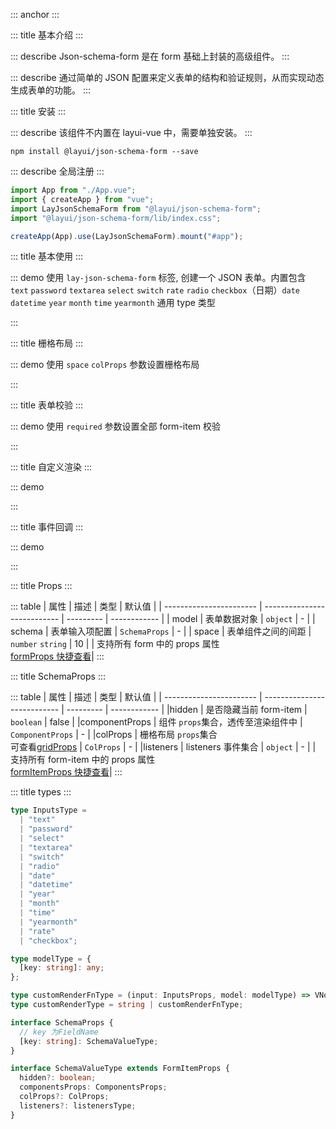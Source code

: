 ::: anchor
:::

::: title 基本介绍
:::

::: describe Json-schema-form 是在 form 基础上封装的高级组件。
:::

::: describe 通过简单的 JSON 配置来定义表单的结构和验证规则，从而实现动态生成表单的功能。
:::

::: title 安装
:::

::: describe 该组件不内置在 layui-vue 中，需要单独安装。
:::

```
npm install @layui/json-schema-form --save
```

::: describe 全局注册
:::

```js
import App from "./App.vue";
import { createApp } from "vue";
import LayJsonSchemaForm from "@layui/json-schema-form";
import "@layui/json-schema-form/lib/index.css";

createApp(App).use(LayJsonSchemaForm).mount("#app");
```

::: title 基本使用
:::

::: demo 使用 `lay-json-schema-form` 标签, 创建一个 JSON 表单。内置包含 `text` `password` `textarea` `select` `switch` `rate` `radio` `checkbox`（日期）`date` `datetime` `year` `month` `time` `yearmonth` 通用 type 类型

<template>
  <lay-json-schema-form :model="form" :schema="schema1" ></lay-json-schema-form>
  <lay-button type="primary" @click="submit1">提交</lay-button>
</template>

<script>
import { ref, reactive } from 'vue';
import { layer } from '@layui/layer-vue'

const form = reactive({
  name: '凡凡',
  password: '',
  like: '',
  textarea: '',
  switch: true,
  date: '',
  rate: 0,
  radio: 0,
  checkbox: [0]
})

const schema1 = reactive({
  name: {
    label: '姓名',
    componentProps: {
      type: 'text',
      placeholder: '请输入姓名',
    }
  },
  password: {
    label: '密码',
    componentProps: {
      type: 'password',
      autocomplete: "off",
      placeholder: '请输入密码',
    }
  },
  like: {
    label: '爱好',
    componentProps: {
      type: 'select',
      options: [
        { label: '唱', value: '1' },
        { label: '跳', value: '2' },
        { label: 'rap', value: '3' },
        { label: '篮球', value: '4' }
      ],
      placeholder: '请选择爱好',
    }
  },
  remark: {
    label: '备注',
    componentProps: {
      type: 'textarea',
      placeholder: '请输入备注',
    }
  },
  switch: {
    label: '备注',
    componentProps: {
      type: 'switch',
    }
  },
  rate: {
    label: '评分',
    componentProps: {
      type: 'rate',
    }
  },
  date: {
    label: '日期',
    componentProps: {
      type: 'date',
    }
  },
  radio: {
    label: '单选',
    componentProps: {
      type: 'radio',
      options: [
        {
          label: "运动",
          value: 0,
        },
        {
          label: "编码",
          value: 1,
        },
        {
          label: "运动",
          value: 2,
        },
      ],
    }
  },
  radio1: {
    label: '单选-button',
    componentProps: {
      type: 'radio',
      button: true,
      options: [
        {
          label: "运动",
          value: 0,
        },
        {
          label: "编码",
          value: 1,
        },
        {
          label: "运动",
          value: 2,
        },
      ],
    }
  },
  checkbox: {
    label: '多选',
    componentProps: {
      type: 'checkbox',
      options: [
        {
          label: "运动",
          value: 0,
          skin: "primary"
        },
        {
          label: "编码",
          value: 1,
        },
        {
          label: "运动",
          value: 2,
        },
      ],
    }
  },
})


const submit1 = () => {
  layer.msg(`${JSON.stringify(form)}`, { time: 2000 });
}
</script>

:::

::: title 栅格布局
:::

::: demo 使用 `space` `colProps` 参数设置栅格布局

<template>
  <lay-json-schema-form :space="space" :schema="schema2"></lay-json-schema-form>
</template>

<script setup>
import {ref, reactive} from 'vue'

const space = ref(20)

const schema2 = reactive({
  text1: {
    label: '栅格布局12',
    componentProps: {
      type: 'text',
      placeholder: '请输入姓名',
    },
    colProps: {
      md: 12
    }
  },
  text2: {
    label: '栅格布局12',
    componentProps: {
      type: 'text',
      placeholder: '请输入姓名',
    },
    colProps: {
      md: 12
    }
  },
  text3: {
    label: '栅格布局6',
    componentProps: {
      type: 'text',
      placeholder: '请输入姓名',
    },
    colProps: {
      md: 6
    }
  },
  text4: {
    label: '栅格布局6',
    componentProps: {
      type: 'text',
      placeholder: '请输入姓名',
    },
    colProps: {
      md: 6
    }
  },
  text5: {
    label: '栅格布局6',
    componentProps: {
      type: 'text',
      placeholder: '请输入姓名',
    },
    colProps: {
      md: 6
    }
  },
  text6: {
    label: '栅格布局6',
    componentProps: {
      type: 'text',
      placeholder: '请输入姓名',
    },
    colProps: {
      md: 6
    }
  },
})

</script>

:::

::: title 表单校验
:::

::: demo 使用 `required` 参数设置全部 form-item 校验

<template>
  <lay-json-schema-form ref="formRef3" :model="form3" :schema="schema3" required></lay-json-schema-form>
   <div style="text-align: center">
    <lay-button @click="submit3" type="primary">提交</lay-button>
    <lay-button @click="reset3">重置表单</lay-button>
    <lay-button @click="clear3">清除校验</lay-button>
  </div>
</template>

<script setup>
import {ref, reactive} from 'vue'
const formRef3 = ref()

const form3 = reactive({
  name: '',
  password: '',
})

const schema3 = reactive({
  name: {
    label: '姓名',
    componentProps: {
      type: 'text',
      placeholder: '请输入姓名',
    }
  },
  password: {
    label: '密码',
    componentProps: {
      type: 'password',
      autocomplete: "off",
      placeholder: '请输入密码',
    }
  },
  
})

const submit3 = () => {
  formRef3.value.validate()
}

const reset3 = () => {
  formRef3.value.resetFields()
}

const clear3 = () => {
  formRef3.value.clearValidate()
}
</script>

:::

::: title 自定义渲染
:::

::: demo

<template>
  <lay-json-schema-form :model="form4" :schema="schema4">
    <template #string="{schemaValue, model}">
      <div style="height: 200px;background-color: var(--button-primary-background-color);">
        <p>schemaValue: {{schemaValue}}</p>
        <p>model: {{model}}</p>
      </div>
    </template>
  </lay-json-schema-form>
</template>

<script setup>
import {ref, reactive, h} from 'vue'

const form4 = reactive({
  customRender1: 'string'
})

const schema4 = reactive({
  customRender1: {
    label: '参数为string',
    componentProps: {
      customRender: 'string'
    }
  },
  customRender2: {
    label: '参数为function',
    componentProps: {
      type: 'password',
      autocomplete: "off",
      placeholder: '请输入密码',
      customRender: (schemaValue, model) => h('div', {style: 'height: 200px;background-color: var(--button-primary-background-color);'}, [h('p', {}, 'schemaValue: ' + JSON.stringify(schemaValue)), h('p', {}, 'model: ' + JSON.stringify(model))])
    }
  },
  
})

</script>

:::

::: title 事件回调
:::

::: demo

<template>
  model: {{form5}}
  <lay-json-schema-form label-width="200" :model="form5" :schema="schema5" />
</template>

<script setup>
import {ref, reactive} from 'vue'

const form5 = reactive({
  input: '',
  select: ''
})

const schema5 = reactive({
  input: {
    label: '输入框-input事件',
    componentProps: {
      type: 'text',
    },
    listeners: {
      onInput: (v) => {
        console.log(v, 'input')
      }
    }
  },
  select: {
    label: 'select-change事件',
    componentProps: {
      type: 'select',
      options: [
        {
          label: '唱',
          value: '1'
        },
        {
          label: '跳',
          value: '2'
        },
        {
          label: 'rep',
          value: '3'
        },
        {
          label: '篮球',
          value: '4'
        }
      ],
    },
    listeners: {
      onChange: (v) => {
        console.log(v, 'select-change')
      }
    }
  }
})

</script>

:::

::: title Props
:::

::: table
| 属性 | 描述 | 类型 | 默认值 |
| ----------------------- | --------------------------- | --------- | ------------ |
| model | 表单数据对象 | `object` | - |
| schema | 表单输入项配置 | `SchemaProps` | - |
| space | 表单组件之间的间距 | `number` `string` | 10 |
| 支持所有 form 中的 props 属性<br>[formProps 快捷查看](http://www.layui-vue.com/zh-CN/components/form)|
:::

::: title SchemaProps
:::

::: table
| 属性 | 描述 | 类型 | 默认值 |
| ----------------------- | --------------------------- | --------- | ------------ |
|hidden | 是否隐藏当前 form-item | `boolean` | false |
|componentProps | 组件 `props`集合，透传至渲染组件中 | `ComponentProps` | - |
|colProps | 栅格布局 `props`集合<br>可查看[gridProps](http://www.layui-vue.com/zh-CN/components/grid) | `ColProps` | - |
|listeners | listeners 事件集合 | `object` | - |
| 支持所有 form-item 中的 props 属性<br>[formItemProps 快捷查看](http://www.layui-vue.com/zh-CN/components/formItem)|
:::

::: title types
:::

```ts
type InputsType =
  | "text"
  | "password"
  | "select"
  | "textarea"
  | "switch"
  | "radio"
  | "date"
  | "datetime"
  | "year"
  | "month"
  | "time"
  | "yearmonth"
  | "rate"
  | "checkbox";

type modelType = {
  [key: string]: any;
};

type customRenderFnType = (input: InputsProps, model: modelType) => VNode;
type customRenderType = string | customRenderFnType;

interface SchemaProps {
  // key 为FieldName
  [key: string]: SchemaValueType;
}

interface SchemaValueType extends FormItemProps {
  hidden?: boolean;
  componentsProps: ComponentsProps;
  colProps?: ColProps;
  listeners?: listenersType;
}
```
